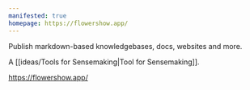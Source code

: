 ```yaml
---
manifested: true
homepage: https://flowershow.app/
---
```

Publish markdown-based knowledgebases, docs, websites and more.

A [[ideas/Tools for Sensemaking|Tool for Sensemaking]].

https://flowershow.app/